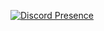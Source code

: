 [![Discord Presence](https://lanyard-profile-readme.vercel.app/api/422274807732633604)](https://discord.com/users/422274807732633604)

